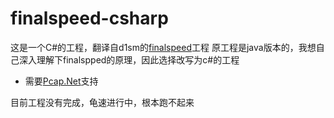 # finalspeed-csharp

这是一个C#的工程，翻译自d1sm的[finalspeed](https://github.com/d1sm/finalspeed)工程
原工程是java版本的，我想自己深入理解下finalspped的原理，因此选择改写为c#的工程
* 需要[Pcap.Net](https://github.com/PcapDotNet/Pcap.Net)支持


目前工程没有完成，龟速进行中，根本跑不起来
